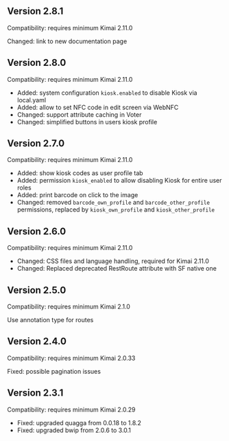 ## Version 2.8.1

Compatibility: requires minimum Kimai 2.11.0

Changed: link to new documentation page

## Version 2.8.0

Compatibility: requires minimum Kimai 2.11.0

- Added: system configuration `kiosk.enabled` to disable Kiosk via local.yaml
- Added: allow to set NFC code in edit screen via WebNFC
- Changed: support attribute caching in Voter
- Changed: simplified buttons in users kiosk profile

## Version 2.7.0

Compatibility: requires minimum Kimai 2.11.0

- Added: show kiosk codes as user profile tab
- Added: permission `kiosk_enabled` to allow disabling Kiosk for entire user roles
- Added: print barcode on click to the image
- Changed: removed `barcode_own_profile` and `barcode_other_profile` permissions, replaced by `kiosk_own_profile` and `kiosk_other_profile`

## Version 2.6.0

Compatibility: requires minimum Kimai 2.11.0

- Changed: CSS files and language handling, required for Kimai 2.11.0
- Changed: Replaced deprecated RestRoute attribute with SF native one

## Version 2.5.0

Compatibility: requires minimum Kimai 2.1.0

Use annotation type for routes

## Version 2.4.0

Compatibility: requires minimum Kimai 2.0.33

Fixed: possible pagination issues

## Version 2.3.1

Compatibility: requires minimum Kimai 2.0.29

- Fixed: upgraded quagga from 0.0.18 to 1.8.2
- Fixed: upgraded bwip from 2.0.6 to 3.0.1

